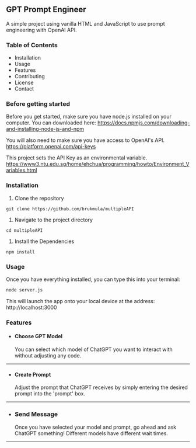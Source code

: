 ## GPT Prompt Engineer

A simple project using vanilla HTML and JavaScript to use prompt engineering with OpenAI API.

### Table of Contents

- Installation
- Usage
- Features
- Contributing
- License
- Contact

### Before getting started
Before you get started, make sure you have node.js installed on your computer. 
You can downloaded here: https://docs.npmjs.com/downloading-and-installing-node-js-and-npm

You will also need to make sure you have access to OpenAI's API.
https://platform.openai.com/api-keys

This project sets the API Key as an environmental variable.
https://www3.ntu.edu.sg/home/ehchua/programming/howto/Environment_Variables.html

### Installation

1. Clone the repository

```
git clone https://github.com/brukmula/multipleAPI
```

1. Navigate to the project directory

```
cd multipleAPI
```

1. Install the Dependencies

```
npm install 
```

### Usage

Once you have everything installed, you can type this into your terminal: 

```bash
node server.js
```

This will launch the app onto your local device at the address: http://localhost:3000

### Features

- #### Choose GPT Model 
    You can select which model of ChatGPT you want to interact with without adjusting any code.
---
- #### Create Prompt
  Adjust the prompt that ChatGPT receives by simply entering the desired prompt into the 'prompt' box.
---
- ### Send Message
  Once you have selected your model and prompt, go ahead and ask ChatGPT something! Different models have different 
  wait times.
---